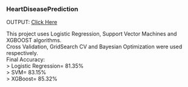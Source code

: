 ### HeartDiseasePrediction
OUTPUT: <a href="https://sanjay-906-heartdiseaseprediction-ui-pnngz8.streamlit.app/" target="_blank">Click Here</a>

 This project uses Logistic Regression, Support Vector Machines and XGBOOST algorithms.<br>
 Cross Validation, GridSearch CV and Bayesian Optimization were used respectively.<br>
 Final Accuracy:<br> 
    > Logistic Regression=  81.35%<br>
    > SVM= 83.15%<br>
    > XGBoost= 85.32%<br>
